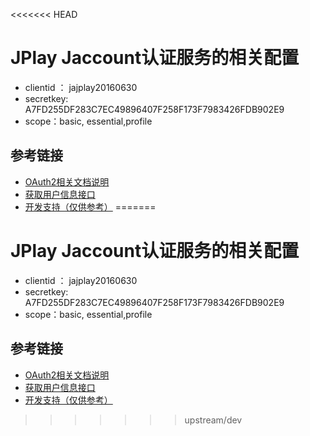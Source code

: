 <<<<<<< HEAD
# JPlay Jaccount认证服务的相关配置
   * clientid ： jajplay20160630
   * secretkey:  A7FD255DF283C7EC49896407F258F173F7983426FDB902E9
   * scope：basic, essential,profile

## 参考链接
   * [OAuth2相关文档说明](http://developer.sjtu.edu.cn/wiki/JAccount#OAuth2_.E5.9C.B0.E5.9D.80)
   * [获取用户信息接口](http://developer.sjtu.edu.cn/wiki/APIs#Profile)
   * [开发支持（仅供参考）](https://cwiki.apache.org/confluence/display/OLTU/OAuth%202.0%20Client%20Quickstart)
=======
# JPlay Jaccount认证服务的相关配置
   * clientid ： jajplay20160630
   * secretkey:  A7FD255DF283C7EC49896407F258F173F7983426FDB902E9
   * scope：basic, essential,profile

## 参考链接
   * [OAuth2相关文档说明](http://developer.sjtu.edu.cn/wiki/JAccount#OAuth2_.E5.9C.B0.E5.9D.80)
   * [获取用户信息接口](http://developer.sjtu.edu.cn/wiki/APIs#Profile)
   * [开发支持（仅供参考）](https://cwiki.apache.org/confluence/display/OLTU/OAuth%202.0%20Client%20Quickstart)
>>>>>>> upstream/dev
